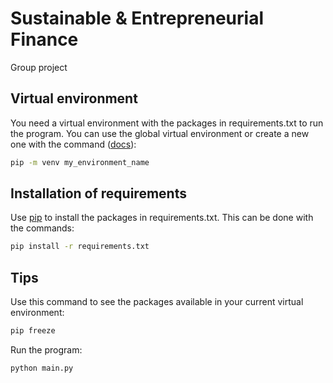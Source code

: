 # Sustainable & Entrepreneurial Finance

Group project

## Virtual environment 

You need a virtual environment with the packages in requirements.txt to run the program. You can use the global virtual environment or create a new one with the command ([docs](https://docs.python.org/3/library/venv.html)):

```bash
pip -m venv my_environment_name
```

## Installation of requirements

Use [pip](https://pip.pypa.io/en/stable/) to install the packages in requirements.txt. This can be done with the commands:

```bash
pip install -r requirements.txt
```


## Tips

Use this command to see the packages available in your current virtual environment:
```bash
pip freeze
```

Run the program:
```bash
python main.py
```
